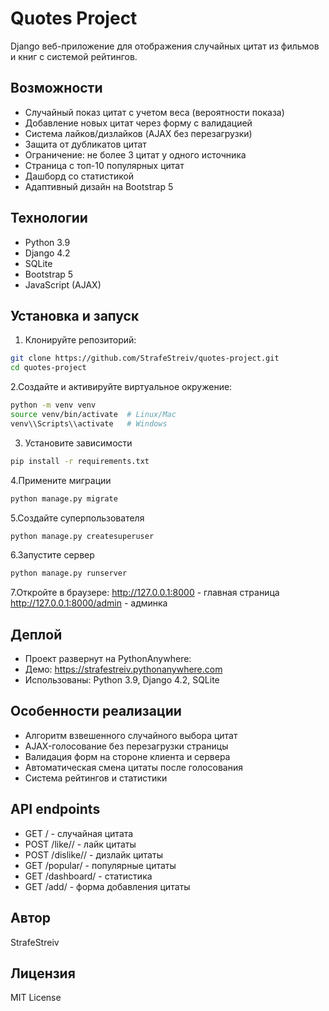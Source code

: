 # Quotes Project

Django веб-приложение для отображения случайных цитат из фильмов и книг с системой рейтингов.

## Возможности

- Случайный показ цитат с учетом веса (вероятности показа)
- Добавление новых цитат через форму с валидацией
- Система лайков/дизлайков (AJAX без перезагрузки)
- Защита от дубликатов цитат
- Ограничение: не более 3 цитат у одного источника
- Страница с топ-10 популярных цитат
- Дашборд со статистикой
- Адаптивный дизайн на Bootstrap 5

## Технологии

- Python 3.9
- Django 4.2
- SQLite
- Bootstrap 5
- JavaScript (AJAX)

## Установка и запуск

1. Клонируйте репозиторий:
```bash
git clone https://github.com/StrafeStreiv/quotes-project.git
cd quotes-project
```
2.Создайте и активируйте виртуальное окружение:

```bash
python -m venv venv
source venv/bin/activate  # Linux/Mac
venv\\Scripts\\activate   # Windows
```
3. Установите зависимости
```bash
pip install -r requirements.txt
```
4.Примените миграции
```bash
python manage.py migrate
```
5.Создайте суперпользователя
```bash
python manage.py createsuperuser
```
6.Запустите сервер
```bash
python manage.py runserver
```
7.Откройте в браузере:
http://127.0.0.1:8000 - главная страница
http://127.0.0.1:8000/admin - админка

## Деплой
- Проект развернут на PythonAnywhere:
- Демо: https://strafestreiv.pythonanywhere.com
- Использованы: Python 3.9, Django 4.2, SQLite

## Особенности реализации
- Алгоритм взвешенного случайного выбора цитат
- AJAX-голосование без перезагрузки страницы
- Валидация форм на стороне клиента и сервера
- Автоматическая смена цитаты после голосования
- Система рейтингов и статистики

## API endpoints
- GET / - случайная цитата
- POST /like/<id>/ - лайк цитаты
- POST /dislike/<id>/ - дизлайк цитаты
- GET /popular/ - популярные цитаты
- GET /dashboard/ - статистика
- GET /add/ - форма добавления цитаты

## Автор
StrafeStreiv

## Лицензия
MIT License
